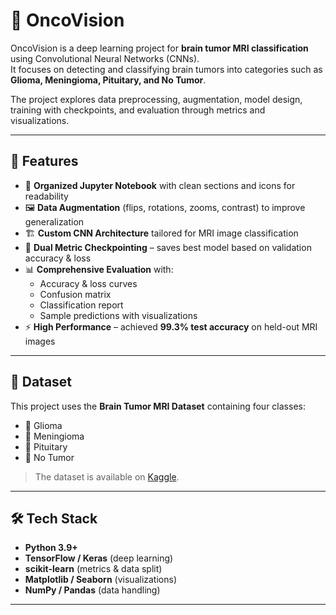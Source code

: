 # 🧠 OncoVision

OncoVision is a deep learning project for **brain tumor MRI classification** using Convolutional Neural Networks (CNNs).  
It focuses on detecting and classifying brain tumors into categories such as **Glioma, Meningioma, Pituitary, and No Tumor**.  

The project explores data preprocessing, augmentation, model design, training with checkpoints, and evaluation through metrics and visualizations.

---

## 📌 Features
- 📂 **Organized Jupyter Notebook** with clean sections and icons for readability  
- 🖼️ **Data Augmentation** (flips, rotations, zooms, contrast) to improve generalization  
- 🏗️ **Custom CNN Architecture** tailored for MRI image classification  
- 🎯 **Dual Metric Checkpointing** – saves best model based on validation accuracy & loss  
- 📊 **Comprehensive Evaluation** with:
  - Accuracy & loss curves  
  - Confusion matrix  
  - Classification report  
  - Sample predictions with visualizations  
- ⚡ **High Performance** – achieved **99.3% test accuracy** on held-out MRI images  

---

## 📂 Dataset
This project uses the **Brain Tumor MRI Dataset** containing four classes:
- 🧩 Glioma  
- 🧩 Meningioma  
- 🧩 Pituitary  
- 🚫 No Tumor  

> The dataset is available on [Kaggle](https://www.kaggle.com/datasets/sartajbhuvaji/brain-tumor-classification-mri).

---

## 🛠️ Tech Stack
- **Python 3.9+**
- **TensorFlow / Keras** (deep learning)
- **scikit-learn** (metrics & data split)
- **Matplotlib / Seaborn** (visualizations)
- **NumPy / Pandas** (data handling)

---

